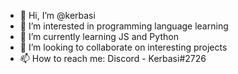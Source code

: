 - 👋 Hi, I’m @kerbasi
- 👀 I’m interested in programming language learning
- 🌱 I’m currently learning JS and Python 
- 💞️ I’m looking to collaborate on interesting projects
- 📫 How to reach me: Discord - Kerbasi#2726

<!---
kerbasi/kerbasi is a ✨ special ✨ repository because its `README.md` (this file) appears on your GitHub profile.
You can click the Preview link to take a look at your changes.
--->
